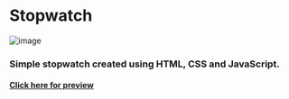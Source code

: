 # Stopwatch

![image](https://github.com/user-attachments/assets/c45d1c3d-ff6a-4ff6-befd-0fb645f0c63c)

### Simple stopwatch created using HTML, CSS and JavaScript.

#### [Click here for preview](https://aparagarwal.github.io/Stopwatch/)
